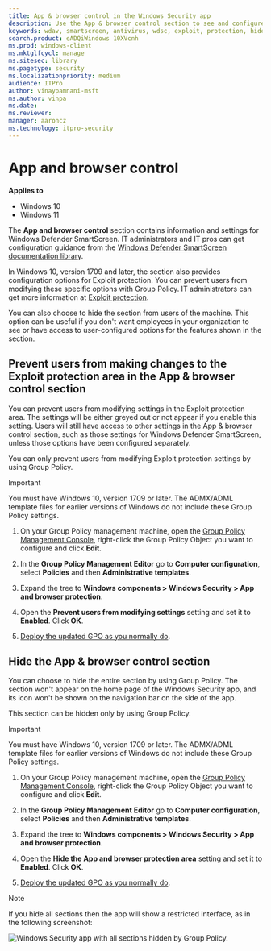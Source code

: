 ```yaml
---
title: App & browser control in the Windows Security app
description: Use the App & browser control section to see and configure Windows Defender SmartScreen and Exploit protection settings.
keywords: wdav, smartscreen, antivirus, wdsc, exploit, protection, hide
search.product: eADQiWindows 10XVcnh
ms.prod: windows-client
ms.mktglfcycl: manage
ms.sitesec: library
ms.pagetype: security
ms.localizationpriority: medium
audience: ITPro
author: vinaypamnani-msft
ms.author: vinpa
ms.date: 
ms.reviewer: 
manager: aaroncz
ms.technology: itpro-security
---
```


# App and browser control

**Applies to**

- Windows 10
- Windows 11

The **App and browser control** section contains information and settings for Windows Defender SmartScreen. IT administrators and IT pros can get configuration guidance from the [Windows Defender SmartScreen documentation library](/windows/threat-protection/windows-defender-smartscreen/windows-defender-smartscreen-overview).

In Windows 10, version 1709 and later, the section also provides configuration options for Exploit protection. You can prevent users from modifying these specific options with Group Policy. IT administrators can get more information at [Exploit protection](/microsoft-365/security/defender-endpoint/exploit-protection).

You can also choose to hide the section from users of the machine. This option can be useful if you don't want employees in your organization to see or have access to user-configured options for the features shown in the section.

## Prevent users from making changes to the Exploit protection area in the App & browser control section

You can prevent users from modifying settings in the Exploit protection area. The settings will be either greyed out or not appear if you enable this setting. Users will still have access to other settings in the App & browser control section, such as those settings for Windows Defender SmartScreen, unless those options have been configured separately.

You can only prevent users from modifying Exploit protection settings by using Group Policy.

> [!IMPORTANT]
> You must have Windows 10, version 1709 or later. The ADMX/ADML template files for earlier versions of Windows do not include these Group Policy settings.

1. On your Group Policy management machine, open the [Group Policy Management Console](/previous-versions/windows/it-pro/windows-server-2008-R2-and-2008/cc731212(v=ws.11)), right-click the Group Policy Object you want to configure and click **Edit**.

2. In the **Group Policy Management Editor** go to **Computer configuration**, select **Policies** and then **Administrative templates**.

3. Expand the tree to **Windows components > Windows Security > App and browser protection**.

4. Open the **Prevent users from modifying settings** setting and set it to **Enabled**. Click **OK**.

5. [Deploy the updated GPO as you normally do](/windows/win32/srvnodes/group-policy).

## Hide the App & browser control section

You can choose to hide the entire section by using Group Policy. The section won't appear on the home page of the Windows Security app, and its icon won't be shown on the navigation bar on the side of the app.

This section can be hidden only by using Group Policy.

> [!IMPORTANT]
> You must have Windows 10, version 1709 or later. The ADMX/ADML template files for earlier versions of Windows do not include these Group Policy settings.

1. On your Group Policy management machine, open the [Group Policy Management Console](/previous-versions/windows/it-pro/windows-server-2008-R2-and-2008/cc731212(v=ws.11)), right-click the Group Policy Object you want to configure and click **Edit**.

2. In the **Group Policy Management Editor** go to **Computer configuration**, select **Policies** and then **Administrative templates**.

3. Expand the tree to **Windows components > Windows Security > App and browser protection**.

4. Open the **Hide the App and browser protection area** setting and set it to **Enabled**. Click **OK**.

5. [Deploy the updated GPO as you normally do](/windows/win32/srvnodes/group-policy).

> [!NOTE]
> If you hide all sections then the app will show a restricted interface, as in the following screenshot:
>
> ![Windows Security app with all sections hidden by Group Policy.](images/wdsc-all-hide.png)
